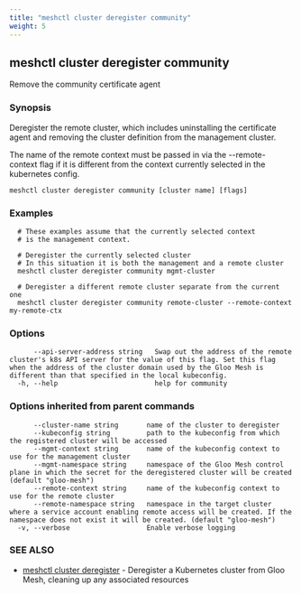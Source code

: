 ```yaml
---
title: "meshctl cluster deregister community"
weight: 5
---
```

## meshctl cluster deregister community

Remove the community certificate agent

### Synopsis

Deregister the remote cluster, which includes uninstalling the
certificate agent and removing the cluster definition from the management cluster.

The name of the remote context must be passed in via the --remote-context flag
if it is different from the context currently selected in the kubernetes config.

```
meshctl cluster deregister community [cluster name] [flags]
```

### Examples

```
  # These examples assume that the currently selected context
  # is the management context.

  # Deregister the currently selected cluster
  # In this situation it is both the management and a remote cluster
  meshctl cluster deregister community mgmt-cluster

  # Deregister a different remote cluster separate from the current one
  meshctl cluster deregister community remote-cluster --remote-context my-remote-ctx
```

### Options

```
      --api-server-address string   Swap out the address of the remote cluster's k8s API server for the value of this flag. Set this flag when the address of the cluster domain used by the Gloo Mesh is different than that specified in the local kubeconfig.
  -h, --help                        help for community
```

### Options inherited from parent commands

```
      --cluster-name string       name of the cluster to deregister
      --kubeconfig string         path to the kubeconfig from which the registered cluster will be accessed
      --mgmt-context string       name of the kubeconfig context to use for the management cluster
      --mgmt-namespace string     namespace of the Gloo Mesh control plane in which the secret for the deregistered cluster will be created (default "gloo-mesh")
      --remote-context string     name of the kubeconfig context to use for the remote cluster
      --remote-namespace string   namespace in the target cluster where a service account enabling remote access will be created. If the namespace does not exist it will be created. (default "gloo-mesh")
  -v, --verbose                   Enable verbose logging
```

### SEE ALSO

* [meshctl cluster deregister](../meshctl_cluster_deregister)	 - Deregister a Kubernetes cluster from Gloo Mesh, cleaning up any associated resources

